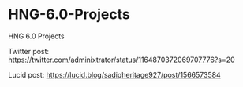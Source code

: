 # HNG-6.0-Projects
HNG 6.0 Projects

Twitter post: https://twitter.com/adminixtrator/status/1164870372069707776?s=20

Lucid post: https://lucid.blog/sadiqheritage927/post/1566573584
